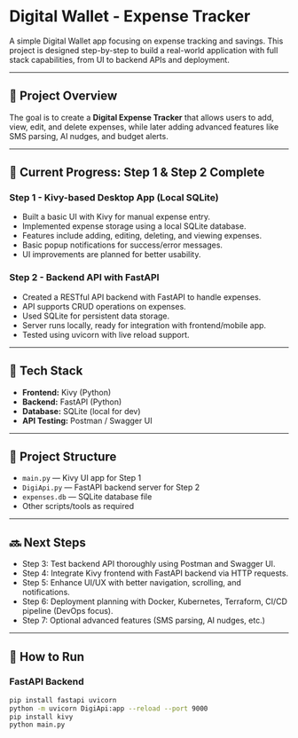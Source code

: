 # Digital Wallet - Expense Tracker

A simple Digital Wallet app focusing on expense tracking and savings. This project is designed step-by-step to build a real-world application with full stack capabilities, from UI to backend APIs and deployment.

---

## 📌 Project Overview

The goal is to create a **Digital Expense Tracker** that allows users to add, view, edit, and delete expenses, while later adding advanced features like SMS parsing, AI nudges, and budget alerts.

---

## 🚀 Current Progress: Step 1 & Step 2 Complete

### Step 1 - Kivy-based Desktop App (Local SQLite)
- Built a basic UI with Kivy for manual expense entry.
- Implemented expense storage using a local SQLite database.
- Features include adding, editing, deleting, and viewing expenses.
- Basic popup notifications for success/error messages.
- UI improvements are planned for better usability.

### Step 2 - Backend API with FastAPI
- Created a RESTful API backend with FastAPI to handle expenses.
- API supports CRUD operations on expenses.
- Used SQLite for persistent data storage.
- Server runs locally, ready for integration with frontend/mobile app.
- Tested using uvicorn with live reload support.

---

## 🔧 Tech Stack

- **Frontend:** Kivy (Python)
- **Backend:** FastAPI (Python)
- **Database:** SQLite (local for dev)
- **API Testing:** Postman / Swagger UI

---

## 📂 Project Structure

- `main.py` — Kivy UI app for Step 1
- `DigiApi.py` — FastAPI backend server for Step 2
- `expenses.db` — SQLite database file
- Other scripts/tools as required

---

## 🔜 Next Steps

- Step 3: Test backend API thoroughly using Postman and Swagger UI.
- Step 4: Integrate Kivy frontend with FastAPI backend via HTTP requests.
- Step 5: Enhance UI/UX with better navigation, scrolling, and notifications.
- Step 6: Deployment planning with Docker, Kubernetes, Terraform, CI/CD pipeline (DevOps focus).
- Step 7: Optional advanced features (SMS parsing, AI nudges, etc.)

---

## 📌 How to Run

### FastAPI Backend
```bash
pip install fastapi uvicorn
python -m uvicorn DigiApi:app --reload --port 9000
pip install kivy
python main.py
